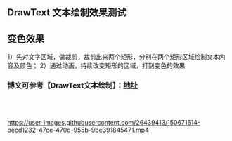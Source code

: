 
## DrawText 文本绘制效果测试
## 变色效果
1）先对文字区域，做裁剪，裁剪出来两个矩形，分别在两个矩形区域绘制文本内容及颜色；
2）通过动画，持续改变矩形的区域，打到变色的效果


### 博文可参考【DrawText文本绘制】：[地址](https://blog.csdn.net/yan13507001470/article/details/117389476)

<br/><br/>




https://user-images.githubusercontent.com/26439413/150671514-becd1232-47ce-470d-955b-9be391845471.mp4

